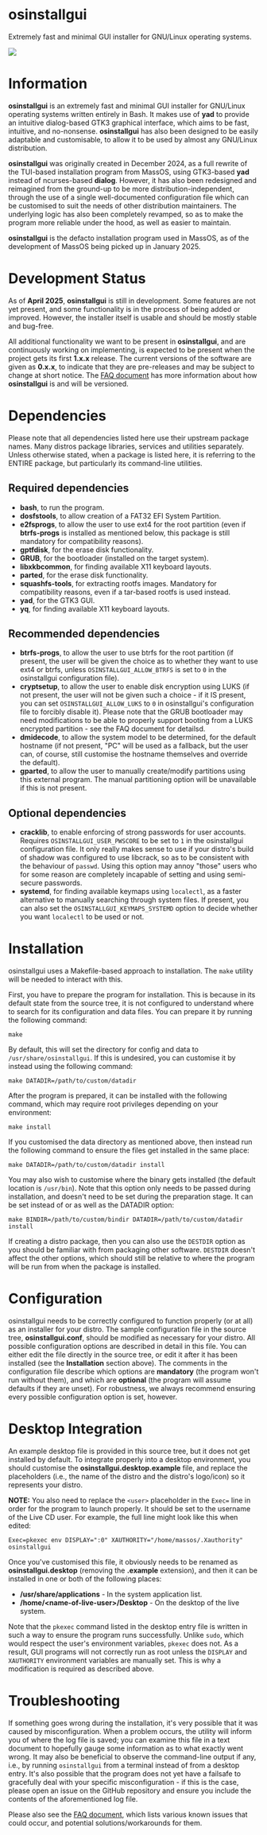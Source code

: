 # osinstallgui
Extremely fast and minimal GUI installer for GNU/Linux operating systems.

![](osinstallgui.png)

# Information
**osinstallgui** is an extremely fast and minimal GUI installer for GNU/Linux
operating systems written entirely in Bash. It makes use of **yad** to provide
an intuitive dialog-based GTK3 graphical interface, which aims to be fast,
intuitive, and no-nonsense. **osinstallgui** has also been designed to be
easily adaptable and customisable, to allow it to be used by almost any
GNU/Linux distribution.

**osinstallgui** was originally created in December 2024, as a full rewrite of
the TUI-based installation program from MassOS, using GTK3-based **yad**
instead of ncurses-based **dialog**. However, it has also been redesigned
and reimagined from the ground-up to be more distribution-independent, through
the use of a single well-documented configuration file which can be customised
to suit the needs of other distribution maintainers. The underlying logic has
also been completely revamped, so as to make the program more reliable under
the hood, as well as easier to maintain.

**osinstallgui** is the defacto installation program used in MassOS, as of the
development of MassOS being picked up in January 2025.

# Development Status
As of **April 2025**, **osinstallgui** is still in development. Some features
are not yet present, and some functionality is in the process of being added or
improved. However, the installer itself is usable and should be mostly stable
and bug-free.

All additional functionality we want to be present in **osinstallgui**, and are
continuously working on implementing, is expected to be present when the
project gets its first **1.x.x** release. The current versions of the software
are given as **0.x.x**, to indicate that they are pre-releases and may be
subject to change at short notice. The [FAQ document](FAQ.md) has more
information about how **osinstallgui** is and will be versioned.

# Dependencies
Please note that all dependencies listed here use their upstream package names.
Many distros package libraries, services and utilities separately. Unless
otherwise stated, when a package is listed here, it is referring to the ENTIRE
package, but particularly its command-line utilities.

## Required dependencies
- **bash**, to run the program.
- **dosfstools**, to allow creation of a FAT32 EFI System Partition.
- **e2fsprogs**, to allow the user to use ext4 for the root partition (even if
  **btrfs-progs** is installed as mentioned below, this package is still
  mandatory for compatibility reasons).
- **gptfdisk**, for the erase disk functionality.
- **GRUB**, for the bootloader (installed on the target system).
- **libxkbcommon**, for finding available X11 keyboard layouts.
- **parted**, for the erase disk functionality.
- **squashfs-tools**, for extracting rootfs images. Mandatory for compatibility
  reasons, even if a tar-based rootfs is used instead.
- **yad**, for the GTK3 GUI.
- **yq**, for finding available X11 keyboard layouts.

## Recommended dependencies
- **btrfs-progs**, to allow the user to use btrfs for the root partition (if
  present, the user will be given the choice as to whether they want to use
  ext4 or btrfs, unless `OSINSTALLGUI_ALLOW_BTRFS` is set to `0` in the
  osinstallgui configuration file).
- **cryptsetup**, to allow the user to enable disk encryption using LUKS (if
  not present, the user will not be given such a choice - if it IS present,
  you can set `OSINSTALLGUI_ALLOW_LUKS` to `0` in osinstallgui's configuration
  file to forcibly disable it). Please note that the GRUB bootloader may need
  modifications to be able to properly support booting from a LUKS encrypted
  partition - see the FAQ document for detailsd.
- **dmidecode**, to allow the system model to be determined, for the default
  hostname (if not present, "PC" will be used as a fallback, but the user can,
  of course, still customise the hostname themselves and override the default).
- **gparted**, to allow the user to manually create/modify partitions using
  this external program. The manual partitioning option will be unavailable if
  this is not present.

## Optional dependencies
- **cracklib**, to enable enforcing of strong passwords for user accounts.
  Requires `OSINSTALLGUI_USER_PWSCORE` to be set to `1` in the osinstallgui
  configuration file. It only really makes sense to use if your distro's build
  of shadow was configured to use libcrack, so as to be consistent with the
  behaviour of `passwd`. Using this option may annoy "those" users who for some
  reason are completely incapable of setting and using semi-secure passwords.
- **systemd**, for finding available keymaps using `localectl`, as a faster
  alternative to manually searching through system files. If present, you can
  also set the `OSINSTALLGUI_KEYMAPS_SYSTEMD` option to decide whether you want
  `localectl` to be used or not.

# Installation
osinstallgui uses a Makefile-based approach to installation. The `make` utility
will be needed to interact with this.

First, you have to prepare the program for installation. This is because in its
default state from the source tree, it is not configured to understand where to
search for its configuration and data files. You can prepare it by running the
following command:
```
make
```
By default, this will set the directory for config and data to
`/usr/share/osinstallgui`. If this is undesired, you can customise it by
instead using the following command:
```
make DATADIR=/path/to/custom/datadir
```
After the program is prepared, it can be installed with the following command,
which may require root privileges depending on your environment:
```
make install
```
If you customised the data directory as mentioned above, then instead run the
following command to ensure the files get installed in the same place:
```
make DATADIR=/path/to/custom/datadir install
```
You may also wish to customise where the binary gets installed (the default
location is `/usr/bin`). Note that this option only needs to be passed during
installation, and doesn't need to be set during the preparation stage. It can
be set instead of or as well as the DATADIR option:
```
make BINDIR=/path/to/custom/bindir DATADIR=/path/to/custom/datadir install
```
If creating a distro package, then you can also use the `DESTDIR` option as you
should be familiar with from packaging other software. `DESTDIR` doesn't affect
the other options, which should still be relative to where the program will
be run from when the package is installed.

# Configuration
osinstallgui needs to be correctly configured to function properly (or at all)
as an installer for your distro. The sample configuration file in the source
tree, **osinstallgui.conf**, should be modified as necessary for your distro.
All possible configuration options are described in detail in this file. You
can either edit the file directly in the source tree, or edit it after it has
been installed (see the **Installation** section above). The comments in the
configuration file describe which options are **mandatory** (the program won't
run without them), and which are **optional** (the program will assume defaults
if they are unset). For robustness, we always recommend ensuring every possible
configuration option is set, however.

# Desktop Integration
An example desktop file is provided in this source tree, but it does not get
installed by default. To integrate properly into a desktop environment, you
should customise the **osinstallgui.desktop.example** file, and replace the
placeholders (i.e., the name of the distro and the distro's logo/icon) so it
represents your distro.

**NOTE:** You also need to replace the `<user>` placeholder in the `Exec=` line
in order for the program to launch properly. It should be set to the username
of the Live CD user. For example, the full line might look like this when
edited:
```
Exec=pkexec env DISPLAY=":0" XAUTHORITY="/home/massos/.Xauthority" osinstallgui
```

Once you've customised this file, it obviously needs to be renamed as
**osinstallgui.desktop** (removing the **.example** extension), and then it can
be installed in one or both of the following places:

- **/usr/share/applications** - In the system application list.
- **/home/\<name-of-live-user>/Desktop** - On the desktop of the live system.

Note that the `pkexec` command listed in the desktop entry file is written in
such a way to ensure the program runs successfully. Unlike `sudo`, which would
respect the user's environment variables, `pkexec` does not. As a result, GUI
programs will not correctly run as root unless the `DISPLAY` and `XAUTHORITY`
environment variables are manually set. This is why a modification is required
as described above.

# Troubleshooting
If something goes wrong during the installation, it's very possible that it was
caused by misconfiguration. When a problem occurs, the utility will inform you
of where the log file is saved; you can examine this file in a text document to
hopefully gauge some information as to what exactly went wrong. It may also be
beneficial to observe the command-line output if any, i.e., by running
`osinstallgui` from a terminal instead of from a desktop entry. It's also
possible that the program does not yet have a failsafe to gracefully deal with
your specific misconfiguration - if this is the case, please open an issue on
the GitHub repository and ensure you include the contents of the aforementioned
log file.

Please also see the [FAQ document](FAQ.md), which lists various known issues
that could occur, and potential solutions/workarounds for them.

